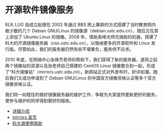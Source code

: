 ---
---

# 开源软件镜像服务

科大 LUG 自成立起便在 2003 年通过 BBS 网上筹款的方式搭建了当时教育网内极少数的几个 Debian GNU/Linux 的镜像源（debian.ustc.edu.cn），随后又在其上添加了 Ubuntu Linux 的镜像。2008 年，借助吴峰光师兄捐助的机器，搭建了科大的开源镜像服务器（oss.ustc.edu.cn），以吸纳更多的开源软件和 Linux 发行版。尽管如此，我们的服务器仍然有些不堪重负，服务供不应求。

2010 年底，在网络中心张焕杰老师的帮助下，我们获得了新的服务器，遂将之前两个镜像站的资源以及张老师自己搭建的 CentOS Linux 镜像整合到一起，形成了“科大镜像站”（mirrors.ustc.edu.cn）。新网站正式对外发布时，好评如潮。随后我们又成功申请到了 Debian GNU/Linux 的中国官方镜像资格认证等多个官方镜像资格认证。

我们将一如既往的做好镜像服务器的维护工作，争取为大家提供更新更好的服务，使参与维护的同学得到更好的锻炼。

- [详细介绍](/wiki/server/mirrors)
- [mirrors 首页](http://mirrors.ustc.edu.cn/)
- [科大源使用帮助](/wiki/mirrors/help)
